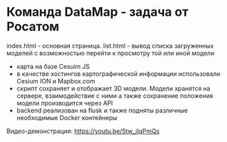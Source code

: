 # Команда DataMap - задача от Росатом

index.html - основная страница.
list.html - вывод списка загруженных моделей с возможностью перейти к просмотру той или иной модели
  - карта на базе Cesuim JS
  - в качестве хостингов картографической информации использовали Cesium ION и Mapbox.com
  - скрипт сохраняет и отображает 3D модели. Модели хранятся на сервере, взаимодействие с ними а также сохранение положения модели производится через API
  - backend реализован на flusk и также подняты различные необходимые Docker контейнеры
  
  Видео-демонстрация: https://youtu.be/5tw_iIqPmQs
